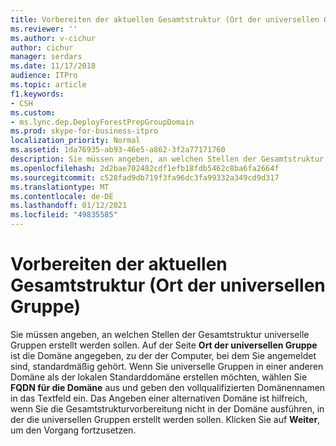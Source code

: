 ```yaml
---
title: Vorbereiten der aktuellen Gesamtstruktur (Ort der universellen Gruppe)
ms.reviewer: ''
ms.author: v-cichur
author: cichur
manager: serdars
ms.date: 11/17/2018
audience: ITPro
ms.topic: article
f1.keywords:
- CSH
ms.custom:
- ms.lync.dep.DeployForestPrepGroupDomain
ms.prod: skype-for-business-itpro
localization_priority: Normal
ms.assetid: 1da76935-ab93-46e5-a862-3f2a77171760
description: Sie müssen angeben, an welchen Stellen der Gesamtstruktur universelle Gruppen erstellt werden sollen. Auf der Seite Ort der universellen Gruppe ist die Domäne angegeben, zu der der Computer, bei dem Sie angemeldet sind, standardmäßig gehört. Wenn Sie die universellen Gruppen lieber in einer anderen Domäne als der lokalen Standarddomäne erstellen möchten, wählen Sie den Domänen-FQDN aus, und geben Sie den vollqualifizierten Domänennamen (Fully Qualified Domain Name, FQDN) in das Textfeld ein.  Das Angeben einer alternativen Domäne ist hilfreich, wenn Sie die Gesamtstrukturvorbereitung nicht in der Domäne ausführen, in der die universellen Gruppen erstellt werden sollen. Klicken Sie auf Weiter, um den Vorgang fortzusetzen.
ms.openlocfilehash: 2d2bae702482cdf1efb18fdb5462c8ba6fa2664f
ms.sourcegitcommit: c528fad9db719f3fa96dc3fa99332a349cd9d317
ms.translationtype: MT
ms.contentlocale: de-DE
ms.lasthandoff: 01/12/2021
ms.locfileid: "49835585"
---
```

# <a name="prepare-current-forest-universal-group-location"></a>Vorbereiten der aktuellen Gesamtstruktur (Ort der universellen Gruppe)
 
Sie müssen angeben, an welchen Stellen der Gesamtstruktur universelle Gruppen erstellt werden sollen. Auf der Seite **Ort der universellen Gruppe** ist die Domäne angegeben, zu der der Computer, bei dem Sie angemeldet sind, standardmäßig gehört. Wenn Sie universelle Gruppen in einer anderen Domäne als der lokalen Standarddomäne erstellen möchten, wählen Sie **FQDN für die Domäne** aus und geben den vollqualifizierten Domänennamen in das Textfeld ein. Das Angeben einer alternativen Domäne ist hilfreich, wenn Sie die Gesamtstrukturvorbereitung nicht in der Domäne ausführen, in der die universellen Gruppen erstellt werden sollen. Klicken Sie auf **Weiter**, um den Vorgang fortzusetzen.
  

